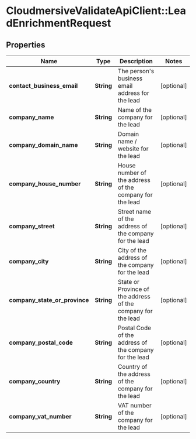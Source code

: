 # CloudmersiveValidateApiClient::LeadEnrichmentRequest

## Properties
Name | Type | Description | Notes
------------ | ------------- | ------------- | -------------
**contact_business_email** | **String** | The person&#39;s business email address for the lead | [optional] 
**company_name** | **String** | Name of the company for the lead | [optional] 
**company_domain_name** | **String** | Domain name / website for the lead | [optional] 
**company_house_number** | **String** | House number of the address of the company for the lead | [optional] 
**company_street** | **String** | Street name of the address of the company for the lead | [optional] 
**company_city** | **String** | City of the address of the company for the lead | [optional] 
**company_state_or_province** | **String** | State or Province of the address of the company for the lead | [optional] 
**company_postal_code** | **String** | Postal Code of the address of the company for the lead | [optional] 
**company_country** | **String** | Country of the address of the company for the lead | [optional] 
**company_vat_number** | **String** | VAT number of the company for the lead | [optional] 


